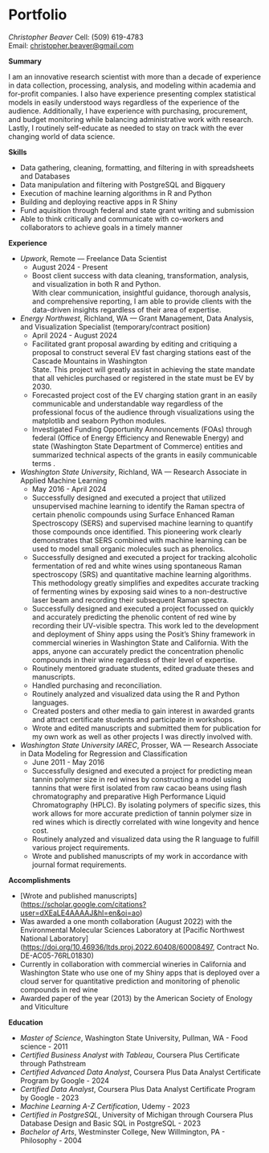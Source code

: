 # Portfolio
*Christopher Beaver* 
Cell: (509) 619-4783  
Email: christopher.beaver@gmail.com 



**Summary**

I am  an innovative research scientist with more than a decade of experience in data collection, processing, analysis, and modeling within academia and for-profit companies.  I also have experience presenting complex statistical models in easily understood ways regardless of the experience of the audience.  Additionally, I have experience with purchasing, procurement, and budget monitoring while balancing administrative work with research.   Lastly, I routinely self-educate as needed to stay on track with the ever changing world of data science.

**Skills**

- Data gathering, cleaning, formatting, and filtering in with spreadsheets and Databases
- Data manipulation and filtering with PostgreSQL and Bigquery
- Execution of machine learning algorithms in R and Python
- Building and deploying reactive apps in  R Shiny                                                                                              
- Fund aquisition through federal and state grant writing and submission 
- Able to think critically and communicate with co-workers and collaborators to achieve goals in a timely manner

**Experience**

- *Upwork*, Remote — Freelance Data Scientist
  - August 2024 - Present
   - Boost client success with data cleaning, transformation, analysis, and visualization in both R and Python.  
     With clear communication, insightful guidance, thorough analysis, and comprehensive reporting, I am able to provide clients with the data-driven insights regardless of 
     their area of expertise.
- *Energy Northwest*, Richland, WA — Grant Management, Data Analysis, and Visualization Specialist (temporary/contract position)
  - April 2024 - August 2024
   - Facilitated grant proposal awarding by editing and critiquing a  proposal to construct several EV fast charging stations east of the Cascade Mountains in Washington  
     State.  This project will greatly assist in achieving the state mandate that all vehicles purchased  or registered in the state must be EV by 2030.   
   - Forecasted project cost of the EV charging station grant in an easily communicable and understandable  way regardless of the professional focus of the audience through 
     visualizations using the matplotlib and seaborn Python modules. 
   - Investigated Funding Opportunity Announcements (FOAs) through federal (Office of Energy Efficiency and Renewable Energy) and state (Washington State Department of 
     Commerce) entities and summarized technical aspects of the grants in easily communicable terms .
- *Washington State University*, Richland, WA — Research Associate in Applied Machine Learning
  - May 2016 - April 2024
   - Successfully designed and executed a project that utilized unsupervised machine learning to identify the Raman spectra of certain phenolic compounds using  Surface 
     Enhanced Raman Spectroscopy (SERS) and supervised machine learning to quantify those compounds once identified.  This  pioneering work clearly demonstrates that SERS 
     combined with machine learning can be used to model  small organic molecules such as phenolics.  
   - Successfully designed and executed a project for tracking alcoholic fermentation of red and white  wines using spontaneous Raman spectroscopy (SRS) and quantitative 
     machine learning algorithms.  This methodology greatly simplifies and expedites accurate tracking of fermenting wines by exposing said wines to a non-destructive laser 
     beam and recording their subsequent Raman spectra.  
   - Successfully designed and executed a project focussed on quickly and accurately predicting the phenolic content of red wine by recording their UV-visible spectra.  This 
     work led to the development and deployment of  Shiny apps using the Posit’s Shiny framework in commercial wineries in Washington State and California.  With the apps, 
     anyone can accurately predict the concentration phenolic compounds in their wine regardless of their level of expertise.
   - Routinely mentored graduate students, edited graduate theses and manuscripts.
   - Handled purchasing and reconciliation.
   - Routinely analyzed and visualized data using the R and Python languages.
   - Created posters and other media to gain interest in awarded grants and attract certificate students and participate in workshops.
   - Wrote and edited manuscripts and submitted them for publication for my own work as well as other projects I was directly involved with.
- *Washington State University IAREC*, Prosser, WA — Research Associate in Data Modeling for Regression and Classification 
  - June 2011 - May 2016
   - Successfully designed and executed a project for predicting mean tannin polymer size in red wines by constructing a model using tannins that were first isolated from 
     raw cacao beans using flash chromatography and preparative High Performance Liquid Chromatography (HPLC).  By isolating polymers of specific sizes, this work allows for 
     more accurate prediction of tannin polymer size in red wines which is directly correlated with wine longevity and hence cost. 
   - Routinely analyzed and visualized data using the R language to fulfill various project requirements.
   - Wrote and published manuscripts of my work in accordance with journal format requirements.

**Accomplishments**

- [Wrote and published manuscripts] (https://scholar.google.com/citations?user=dXEaLE4AAAAJ&hl=en&oi=ao)
- Was awarded a one month collaboration (August 2022) with the Environmental Molecular Sciences Laboratory at [Pacific Northwest National Laboratory] 
  (https://doi.org/10.46936/ltds.proj.2022.60408/60008497, Contract No. DE-AC05-76RL01830) 
- Currently in collaboration with  commercial wineries in California and Washington State who use one of my Shiny apps that is deployed over a cloud server for quantitative 
  prediction and monitoring of phenolic compounds in red wine
- Awarded paper of the year (2013) by the American Society of Enology and Viticulture 

**Education**

- *Master of Science*, Washington State University, Pullman, WA - Food science - 2011
- *Certified Business Analyst with Tableau*, Coursera Plus Certificate through Pathstream
- *Certified Advanced Data Analyst*, Coursera Plus Data Analyst Certificate Program by Google - 2024
- *Certified Data Analyst*, Coursera Plus Data Analyst Certificate Program by Google - 2023
- *Machine Learning A-Z Certification*, Udemy - 2023
- *Certified in PostgreSQL*, University of Michigan through Coursera Plus Database Design and Basic SQL in PostgreSQL - 2023
- *Bachelor of Arts*, Westminster College, New Willmington, PA - Philosophy - 2004








